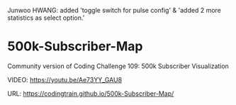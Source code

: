 Junwoo HWANG: added 'toggle switch for pulse config' & 'added 2 more statistics as select option.'

# 500k-Subscriber-Map
Community version of Coding Challenge 109: 500k Subscriber Visualization


VIDEO: https://youtu.be/Ae73YY_GAU8

URL: https://codingtrain.github.io/500k-Subscriber-Map/

